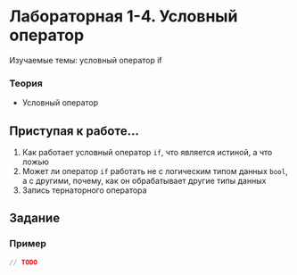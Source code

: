# Лабораторная 1-4. Условный оператор
Изучаемые темы: условный оператор if

### Теория
* Условный оператор

## Приступая к работе...
1. Как работает условный оператор `if`, что является истиной, а что ложью
1. Может ли оператор `if` работать не с логическим типом данных `bool`, а с другими, почему, как он обрабатывает другие типы данных
1. Запись тернаторного оператора

## Задание


### Пример
```c++
// TODO
```
